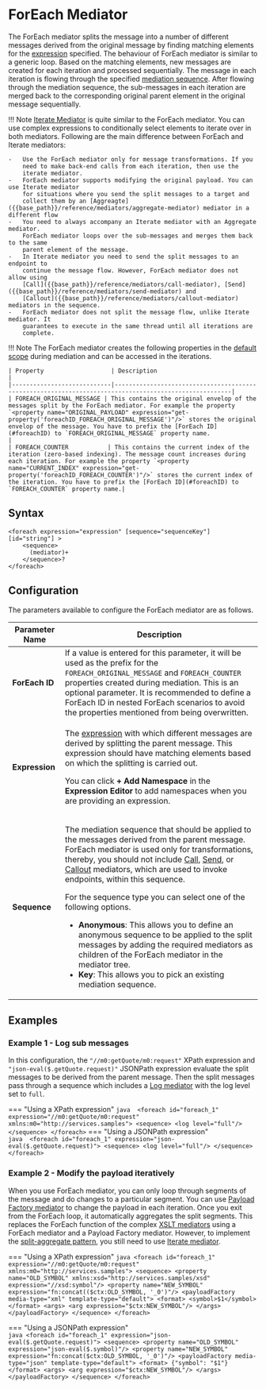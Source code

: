 # ForEach Mediator

The ForEach mediator splits the message into a number of different messages derived from the original message by finding matching elements for the [expression]({{base_path}}/reference/synapse-properties/expressions) specified. The behaviour of ForEach mediator is similar to a generic loop. Based on the matching elements, new messages are created for each iteration and processed sequentially. 
The message in each iteration is flowing through the specified [mediation sequence]({{base_path}}/reference/mediation-sequences). After flowing through the mediation sequence, the sub-messages in each iteration are merged back to the corresponding original parent element in the original message sequentially.

!!! Note
    [Iterate Mediator]({{base_path}}/reference/mediators/iterate-mediator) is quite similar to the ForEach mediator. You can use complex expressions to conditionally select elements to iterate over in both mediators. Following are the main difference between ForEach and Iterate mediators:
    
    -   Use the ForEach mediator only for message transformations. If you
        need to make back-end calls from each iteration, then use the
        iterate mediator.
    -   ForEach mediator supports modifying the original payload. You can use Iterate mediator
        for situations where you send the split messages to a target and
        collect them by an [Aggreagte]({{base_path}}/reference/mediators/aggregate-mediator) mediator in a different flow
    -   You need to always accompany an Iterate mediator with an Aggregate mediator.
        ForEach mediator loops over the sub-messages and merges them back to the same
        parent element of the message.
    -   In Iterate mediator you need to send the split messages to an endpoint to
        continue the message flow. However, ForEach mediator does not allow using
        [Call]({{base_path}}/reference/mediators/call-mediator), [Send]({{base_path}}/reference/mediators/send-mediator) and
        [Callout]({{base_path}}/reference/mediators/callout-mediator) mediators in the sequence.
    -   ForEach mediator does not split the message flow, unlike Iterate mediator. It
        guarantees to execute in the same thread until all iterations are
        complete.

!!! Note
    The ForEach mediator creates the following properties in the [default scope]({{base_path}}/reference/synapse-properties/scopes/#default-scope) during mediation and can be accessed in the iterations.

    | Property                   | Description                                                                                           |
    |----------------------------|-------------------------------------------------------------------------------------------------------|
    | FOREACH_ORIGINAL_MESSAGE | This contains the original envelop of the messages split by the ForEach mediator. For example the property `<property name="ORIGINAL_PAYLOAD" expression="get-property('foreachID_FOREACH_ORIGINAL_MESSAGE')"/>` stores the original envelop of the message. You have to prefix the [ForEach ID](#foreachID) to `FOREACH_ORIGINAL_MESSAGE` property name.                    |
    | FOREACH_COUNTER           | This contains the current index of the iteration (zero-based indexing). The message count increases during each iteration. For example the property `<property name="CURRENT_INDEX" expression="get-property('foreachID_FOREACH_COUNTER')"/>` stores the current index of the iteration. You have to prefix the [ForEach ID](#foreachID) to `FOREACH_COUNTER` property name.|



## Syntax

```
<foreach expression="expression" [sequence="sequenceKey"] [id="string"] >
    <sequence>
      (mediator)+
    </sequence>?
</foreach>
```

## Configuration

The parameters available to configure the ForEach mediator are as follows.

<table>
<thead>
<tr class="header">
<th>Parameter Name</th>
<th>Description</th>
</tr>
</thead>
<tbody>
<tr class="odd">
<td id="foreachID"><strong>ForEach ID</strong></td>
<td>If a value is entered for this parameter, it will be used as the prefix for the <code>FOREACH_ORIGINAL_MESSAGE</code> and <code>FOREACH_COUNTER</code> properties created during mediation. This is an optional parameter. It is recommended to define a ForEach ID in nested ForEach scenarios to avoid the properties mentioned from being overwritten.</td>
</tr>
<tr class="even">
<td><strong>Expression</strong></td>
<td><div class="content-wrapper">
<p>The <a href="{{base_path}}/reference/synapse-properties/expressions">expression</a> with which different messages are derived by splitting the parent message. This expression should have matching elements based on which the splitting is carried out.</p>
<p>You can click <strong>+ Add Namespace</strong> in the <strong>Expression Editor</strong> to add namespaces when you are providing an expression.</p>
</div></td>
</tr>
<tr class="odd">
<td><strong>Sequence</strong></td>
<td><p>The mediation sequence that should be applied to the messages derived from the parent message. ForEach mediator is used only for transformations, thereby, you should not include <a href="{{base_path}}/reference/mediators/call-mediator">Call</a>, <a href="{{base_path}}/reference/mediators/send-mediator">Send</a>, or <a href="{{base_path}}/reference/mediators/callout-mediator">Callout</a> mediators, which are used to invoke endpoints, within this sequence.</p>
<p>For the sequence type you can select one of the following options.</p>
<ul>
<li><strong>Anonymous</strong>: This allows you to define an anonymous sequence to be applied to the split messages by adding the required mediators as children of the ForEach mediator in the mediator tree.</li>
<li><strong>Key</strong>: This allows you to pick an existing mediation sequence.</li>
</ul></td>
</tr>
</tbody>
</table>


## Examples

### Example 1 - Log sub messages

In this configuration, the `"//m0:getQuote/m0:request"` XPath expression and `"json-eval($.getQuote.request)"` JSONPath expression evaluate the split messages to be derived from the parent message. Then the split messages pass through a sequence which includes a [Log mediator]({{base_path}}/reference/mediators/log-mediator) with the log level set to `full`.

=== "Using a XPath expression"
    ``` java 
    <foreach id="foreach_1" expression="//m0:getQuote/m0:request" xmlns:m0="http://services.samples">
            <sequence>
                 <log level="full"/>
            </sequence>
    </foreach>
    ```
=== "Using a JSONPath expression"    
    ``` java 
    <foreach id="foreach_1" expression="json-eval($.getQuote.request)">
            <sequence>
                 <log level="full"/>
            </sequence>
    </foreach>
    ```

### Example 2 - Modify the payload iteratively

When you use ForEach mediator, you can only loop through segments of the message and do changes to a particular segment. You can use [Payload Factory mediator]({{base_path}}/reference/mediators/payloadfactory-mediator) to change the payload in each iteration. Once you exit from the ForEach loop, it automatically aggregates the split segments. This replaces the ForEach function of the complex [XSLT mediators]({{base_path}}/reference/mediators/xslt-mediator) using a ForEach mediator and a Payload Factory mediator. However, to implement the [split-aggregate pattern]({{base_path}}/learn/enterprise-integration-patterns/message-routing/splitter), you still need to use [Iterate mediator]({{base_path}}/reference/mediators/iterate-mediator).

=== "Using a XPath expression"
    ``` java
    <foreach id="foreach_1" expression="//m0:getQuote/m0:request" xmlns:m0="http://services.samples">
        <sequence>
            <property name="OLD_SYMBOL" xmlns:xsd="http://services.samples/xsd" expression="//xsd:symbol"/>
            <property name="NEW_SYMBOL" expression="fn:concat(($ctx:OLD_SYMBOL, '_0')"/>
            <payloadFactory media-type="xml" template-type="default">
                <format>
                    <symbol>$1</symbol>
                </format>
                <args>
                    <arg expression="$ctx:NEW_SYMBOL"/>
                </args>
            </payloadFactory>
        </sequence>
    </foreach>
    ```

=== "Using a JSONPath expression"    
    ``` java
    <foreach id="foreach_1" expression="json-eval($.getQuote.request)">
        <sequence>
            <property name="OLD_SYMBOL" expression="json-eval($.symbol)"/>
            <property name="NEW_SYMBOL" expression="fn:concat($ctx:OLD_SYMBOL, '_0')"/>
            <payloadFactory media-type="json" template-type="default">
                <format>
                    {"symbol": "$1"}
                </format>
                <args>
                    <arg expression="$ctx:NEW_SYMBOL"/>
                </args>
            </payloadFactory>
        </sequence>
    </foreach>
    ```